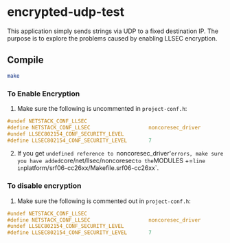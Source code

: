 # encrypted-udp-test

This application simply sends strings via UDP to a fixed destination IP.  The purpose is to explore the problems caused by enabling LLSEC encryption.

## Compile

```bash
make
```

### To Enable Encryption
1.  Make sure the following is uncommented in `project-conf.h`:

```c
#undef NETSTACK_CONF_LLSEC
#define NETSTACK_CONF_LLSEC                   noncoresec_driver
#undef LLSEC802154_CONF_SECURITY_LEVEL
#define LLSEC802154_CONF_SECURITY_LEVEL       7
```

2.  If you get `undefined reference to `noncoresec_driver'` errors, make sure you have added `core/net/llsec/noncoresec` to the `MODULES +=` line in `platform/srf06-cc26xx/Makefile.srf06-cc26xx`.

### To disable encryption
1.  Make sure the following is commented out in `project-conf.h`:

```c
#undef NETSTACK_CONF_LLSEC
#define NETSTACK_CONF_LLSEC                   noncoresec_driver
#undef LLSEC802154_CONF_SECURITY_LEVEL
#define LLSEC802154_CONF_SECURITY_LEVEL       7
```
